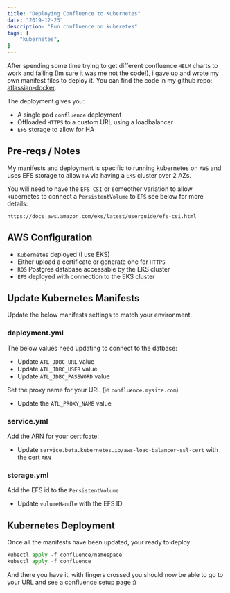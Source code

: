 ```yaml
---
title: "Deploying Confluence to Kubernetes"
date: "2019-12-23"
description: "Run confluence on kuberetes"
tags: [
    "kubernetes",
]
---
```


After spending some time trying to get different confluence `HELM` charts to work and failing (Im sure it was me not the code!), i gave up and wrote my own manifest files to deploy it. You can find the code in my github repo: [atlassian-docker](https://github.com/Staggerlee011/atlassian-docker/tree/master/kubernetes/confluence).

The deployment gives you:

- A single pod `confluence` deployment
- Offloaded `HTTPS` to a custom URL using a loadbalancer
- `EFS` storage to allow for HA

## Pre-reqs / Notes

My manifests and deployment is specific to running kubernetes on `AWS` and uses EFS storage to allow `HA` via having a `EKS` cluster over 2 AZs.
  
You will need to have the `EFS CSI` or someother variation to allow kubernetes to connect a `PersistentVolume` to `EFS` see below for more details:

`https://docs.aws.amazon.com/eks/latest/userguide/efs-csi.html`

## AWS Configuration

- `Kubernetes` deployed (I use EKS)
- Either upload a certificate or generate one for `HTTPS`
- `RDS` Postgres database accessable by the EKS cluster
- `EFS` deployed with connection to the EKS cluster

## Update Kubernetes Manifests

Update the below manifests settings to match your environment.

### deployment.yml

The below values need updating to connect to the datbase:

- Update `ATL_JDBC_URL` value
- Update `ATL_JDBC_USER` value
- Update `ATL_JDBC_PASSWORD` value

Set the proxy name for your URL (ie `confluence.mysite.com`)

- Update the `ATL_PROXY_NAME` value

### service.yml

Add the ARN for your certifcate:

- Update `service.beta.kubernetes.io/aws-load-balancer-ssl-cert` with the cert `ARN`

### storage.yml

Add the EFS id to the `PersistentVolume`

- Update `volumeHandle` with the EFS ID

## Kubernetes Deployment

Once all the manifests have been updated, your ready to deploy.

``` python
kubectl apply -f confluence/namespace
kubectl apply -f confluence
```

And there you have it, with fingers crossed you should now be able to go to your URL and see a confluence setup page :)

